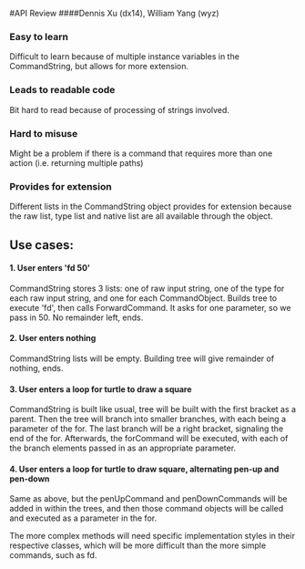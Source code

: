 #API Review
####Dennis Xu (dx14), William Yang (wyz)

### Easy to learn
Difficult to learn because of multiple instance variables in the CommandString, but allows for more extension.

### Leads to readable code
Bit hard to read because of processing of strings involved.

### Hard to misuse
Might be a problem if there is a command that requires more than one action (i.e. returning multiple paths)

### Provides for extension
Different lists in the CommandString object provides for extension because the raw list, type list and native list are all available through the object.

## Use cases:

#### 1. User enters 'fd 50'
CommandString stores 3 lists: one of raw input string, one of the type for each raw input string, and one for each CommandObject.
Builds tree to execute 'fd', then calls ForwardCommand. It asks for one parameter, so we pass in 50. No remainder left, ends.

#### 2. User enters nothing
CommandString lists will be empty. Building tree will give remainder of nothing, ends.

#### 3. User enters a loop for turtle to draw a square
CommandString is built like usual, tree will be built with the first bracket as a parent. Then the tree will branch into 
smaller branches, with each being a parameter of the for. The last branch will be a right bracket, signaling the end of the for.
Afterwards, the forCommand will be executed, with each of the branch elements passed in as an appropriate parameter.

#### 4. User enters a loop for turtle to draw square, alternating pen-up and pen-down
Same as above, but the penUpCommand and penDownCommands will be added in within the trees, and then those command objects
will be called and executed as a parameter in the for.

The more complex methods will need specific implementation styles in their respective classes, which will be more difficult
than the more simple commands, such as fd. 
